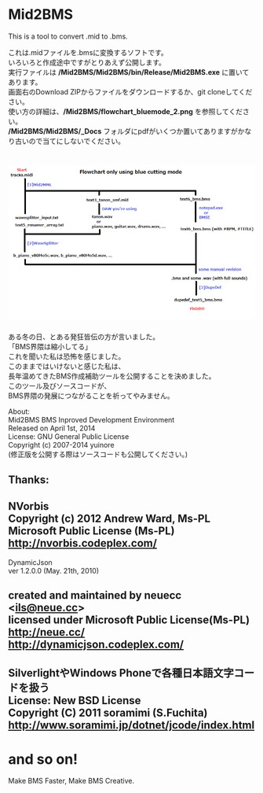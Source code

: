 Mid2BMS
=======
This is a tool to convert .mid to .bms.

これは.midファイルを.bmsに変換するソフトです。  
いろいろと作成途中ですがとりあえず公開します。  
実行ファイルは **/Mid2BMS/Mid2BMS/bin/Release/Mid2BMS.exe** に置いてあります。  
画面右のDownload ZIPからファイルをダウンロードするか、git cloneしてください。  
使い方の詳細は、**/Mid2BMS/flowchart_bluemode_2.png** を参照してください。  
**/Mid2BMS/Mid2BMS/_Docs** フォルダにpdfがいくつか置いてありますがかなり古いので当てにしないでください。  

![flowchart_bluemode_2.png](/flowchart_bluemode_2.png)
=======
ある冬の日、とある発狂皆伝の方が言いました。  
「BMS界隈は縮小してる」  
これを聞いた私は恐怖を感じました。  
このままではいけないと感じた私は、  
長年温めてきたBMS作成補助ツールを公開することを決めました。  
このツール及びソースコードが、  
BMS界隈の発展につながることを祈ってやみません。  

About:  
Mid2BMS BMS Inproved Development Environment  
Released on April 1st, 2014  
License: GNU General Public License  
Copyright (c) 2007-2014 yuinore  
(修正版を公開する際はソースコードも公開してください。)  

Thanks:
-----------------------------------
NVorbis  
Copyright (c) 2012 Andrew Ward, Ms-PL  
Microsoft Public License (Ms-PL)  
http://nvorbis.codeplex.com/
-----------------------------------
DynamicJson  
ver 1.2.0.0 (May. 21th, 2010)  
  
created and maintained by neuecc &lt;ils@neue.cc&gt;  
licensed under Microsoft Public License(Ms-PL)  
http://neue.cc/  
http://dynamicjson.codeplex.com/
-----------------------------------
SilverlightやWindows Phoneで各種日本語文字コードを扱う  
License: New BSD License  
Copyright (C) 2011 soramimi (S.Fuchita)  
http://www.soramimi.jp/dotnet/jcode/index.html
-----------------------------------
and so on!
=======
Make BMS Faster, Make BMS Creative.
